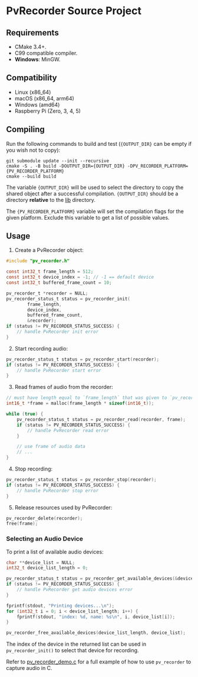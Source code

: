 # PvRecorder Source Project

## Requirements

- CMake 3.4+.
- C99 compatible compiler.
- **Windows**: MinGW.

## Compatibility

- Linux (x86_64)
- macOS (x86_64, arm64)
- Windows (amd64)
- Raspberry Pi (Zero, 3, 4, 5)

## Compiling

Run the following commands to build and test (`{OUTPUT_DIR}` can be empty if you wish not to copy):

```console
git submodule update --init --recursive
cmake -S . -B build -DOUTPUT_DIR={OUTPUT_DIR} -DPV_RECORDER_PLATFORM={PV_RECORDER_PLATFORM}
cmake --build build
```

The variable `{OUTPUT_DIR}` will be used to select the directory to copy the shared object
after a successful compilation. `{OUTPUT_DIR}` should be a directory **relative** to the [lib](../lib) directory.

The `{PV_RECORDER_PLATFORM}` variable will set the compilation flags for the given platform. Exclude this variable
to get a list of possible values.

## Usage

1. Create a PvRecorder object:
```c
#include "pv_recorder.h"

const int32_t frame_length = 512;
const int32_t device_index = -1; // -1 == default device
const int32_t buffered_frame_count = 10;

pv_recorder_t *recorder = NULL;
pv_recorder_status_t status = pv_recorder_init(
        frame_length,
        device_index,
        buffered_frame_count,
        &recorder);
if (status != PV_RECORDER_STATUS_SUCCESS) {
    // handle PvRecorder init error
}
```

2. Start recording audio:

```c
pv_recorder_status_t status = pv_recorder_start(recorder);
if (status != PV_RECORDER_STATUS_SUCCESS) {
    // handle PvRecorder start error
}
```

3. Read frames of audio from the recorder:
```c
// must have length equal to `frame_length` that was given to `pv_recorder_init()`
int16_t *frame = malloc(frame_length * sizeof(int16_t));

while (true) {
    pv_recorder_status_t status = pv_recorder_read(recorder, frame);
    if (status != PV_RECORDER_STATUS_SUCCESS) {
        // handle PvRecorder read error
    }

    // use frame of audio data
    // ...
}
```

4. Stop recording:

```c
pv_recorder_status_t status = pv_recorder_stop(recorder);
if (status != PV_RECORDER_STATUS_SUCCESS) {
    // handle PvRecorder stop error
}
```

5. Release resources used by PvRecorder:
```c
pv_recorder_delete(recorder);
free(frame);
```

### Selecting an Audio Device

To print a list of available audio devices:
```c
char **device_list = NULL;
int32_t device_list_length = 0;

pv_recorder_status_t status = pv_recorder_get_available_devices(&device_list_length, &device_list);
if (status != PV_RECORDER_STATUS_SUCCESS) {
    // handle PvRecorder get audio devices error
}

fprintf(stdout, "Printing devices...\n");
for (int32_t i = 0; i < device_list_length; i++) {
    fprintf(stdout, "index: %d, name: %s\n", i, device_list[i]);
}

pv_recorder_free_available_devices(device_list_length, device_list);
```

The index of the device in the returned list can be used in `pv_recorder_init()` to select that device for recording.

Refer to [pv_recorder_demo.c](../demo/c/pv_recorder_demo.c) for a full example of how to use `pv_recorder` to capture audio in C.
